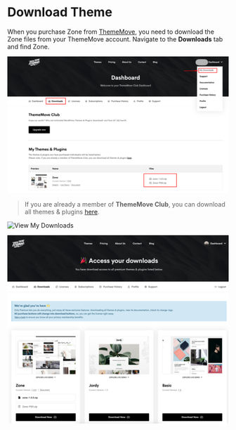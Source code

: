 # Download Theme

When you purchase Zone from [ThemeMove](https://thememove.com), you need to download the Zone files from your ThemeMove account.
Navigate to the **Downloads** tab and find Zone.

![My Downloads](images/my-downloads.png)

> If you are already a member of **ThemeMove Club**, you can download all themes & plugins [here](https://thememove.com/dashboard/my-downloads/).

![View My Downloads](images/view-my-downloads.png)

![Access your downloads](images/access-your-downloads.png)